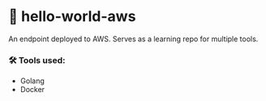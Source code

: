 # 🧩 hello-world-aws
An endpoint deployed to AWS. Serves as a learning repo for multiple tools.

### 🛠️ Tools used:
- Golang
- Docker
